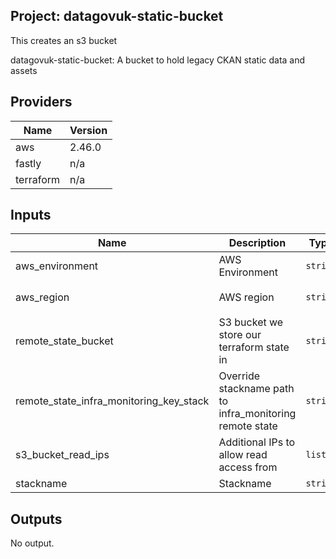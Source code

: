 ## Project: datagovuk-static-bucket

This creates an s3 bucket

datagovuk-static-bucket: A bucket to hold legacy CKAN static data and assets

## Providers

| Name | Version |
|------|---------|
| aws | 2.46.0 |
| fastly | n/a |
| terraform | n/a |

## Inputs

| Name | Description | Type | Default | Required |
|------|-------------|------|---------|:-----:|
| aws\_environment | AWS Environment | `string` | n/a | yes |
| aws\_region | AWS region | `string` | `"eu-west-1"` | no |
| remote\_state\_bucket | S3 bucket we store our terraform state in | `string` | n/a | yes |
| remote\_state\_infra\_monitoring\_key\_stack | Override stackname path to infra\_monitoring remote state | `string` | `""` | no |
| s3\_bucket\_read\_ips | Additional IPs to allow read access from | `list` | n/a | yes |
| stackname | Stackname | `string` | n/a | yes |

## Outputs

No output.

